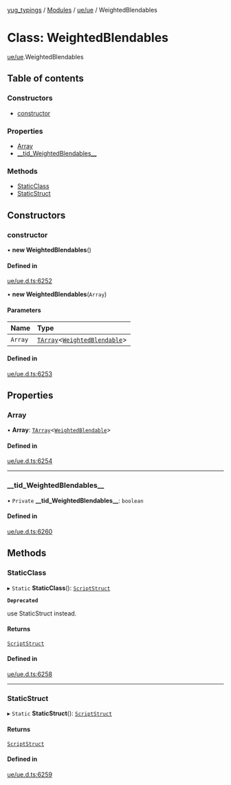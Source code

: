 [yug_typings](../README.md) / [Modules](../modules.md) / [ue/ue](../modules/ue_ue.md) / WeightedBlendables

# Class: WeightedBlendables

[ue/ue](../modules/ue_ue.md).WeightedBlendables

## Table of contents

### Constructors

- [constructor](ue_ue.WeightedBlendables.md#constructor)

### Properties

- [Array](ue_ue.WeightedBlendables.md#array)
- [\_\_tid\_WeightedBlendables\_\_](ue_ue.WeightedBlendables.md#__tid_weightedblendables__)

### Methods

- [StaticClass](ue_ue.WeightedBlendables.md#staticclass)
- [StaticStruct](ue_ue.WeightedBlendables.md#staticstruct)

## Constructors

### constructor

• **new WeightedBlendables**()

#### Defined in

[ue/ue.d.ts:6252](https://github.com/YugMetaverse/yug_typings/blob/25cad34/ue/ue.d.ts#L6252)

• **new WeightedBlendables**(`Array`)

#### Parameters

| Name | Type |
| :------ | :------ |
| `Array` | [`TArray`](../interfaces/ue_puerts.TArray.md)<[`WeightedBlendable`](ue_ue.WeightedBlendable.md)\> |

#### Defined in

[ue/ue.d.ts:6253](https://github.com/YugMetaverse/yug_typings/blob/25cad34/ue/ue.d.ts#L6253)

## Properties

### Array

• **Array**: [`TArray`](../interfaces/ue_puerts.TArray.md)<[`WeightedBlendable`](ue_ue.WeightedBlendable.md)\>

#### Defined in

[ue/ue.d.ts:6254](https://github.com/YugMetaverse/yug_typings/blob/25cad34/ue/ue.d.ts#L6254)

___

### \_\_tid\_WeightedBlendables\_\_

• `Private` **\_\_tid\_WeightedBlendables\_\_**: `boolean`

#### Defined in

[ue/ue.d.ts:6260](https://github.com/YugMetaverse/yug_typings/blob/25cad34/ue/ue.d.ts#L6260)

## Methods

### StaticClass

▸ `Static` **StaticClass**(): [`ScriptStruct`](ue_ue.ScriptStruct.md)

**`Deprecated`**

use StaticStruct instead.

#### Returns

[`ScriptStruct`](ue_ue.ScriptStruct.md)

#### Defined in

[ue/ue.d.ts:6258](https://github.com/YugMetaverse/yug_typings/blob/25cad34/ue/ue.d.ts#L6258)

___

### StaticStruct

▸ `Static` **StaticStruct**(): [`ScriptStruct`](ue_ue.ScriptStruct.md)

#### Returns

[`ScriptStruct`](ue_ue.ScriptStruct.md)

#### Defined in

[ue/ue.d.ts:6259](https://github.com/YugMetaverse/yug_typings/blob/25cad34/ue/ue.d.ts#L6259)
